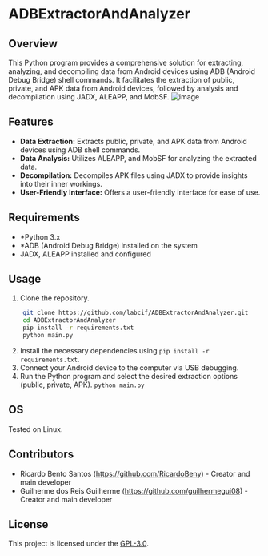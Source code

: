 # ADBExtractorAndAnalyzer 

## Overview
This Python program provides a comprehensive solution for extracting, analyzing, and decompiling data from Android devices using ADB (Android Debug Bridge) shell commands. It facilitates the extraction of public, private, and APK data from Android devices, followed by analysis and decompilation using JADX, ALEAPP, and MobSF.
![image](https://github.com/labcif/ADBExtractorAndAnalyzer/assets/112128696/02c48cc5-2c9d-49e6-ae23-a32fcc9451e2)


## Features
- **Data Extraction:** Extracts public, private, and APK data from Android devices using ADB shell commands.
- **Data Analysis:** Utilizes ALEAPP, and MobSF for analyzing the extracted data.
- **Decompilation:** Decompiles APK files using JADX to provide insights into their inner workings.
- **User-Friendly Interface:** Offers a user-friendly interface for ease of use.

## Requirements
- *Python 3.x
- *ADB (Android Debug Bridge) installed on the system
- JADX, ALEAPP installed and configured

## Usage
1. Clone the repository.

```bash
    git clone https://github.com/labcif/ADBExtractorAndAnalyzer.git
    cd ADBExtractorAndAnalyzer
    pip install -r requirements.txt
    python main.py
```

2. Install the necessary dependencies using `pip install -r requirements.txt`.
3. Connect your Android device to the computer via USB debugging.
4. Run the Python program and select the desired extraction options (public, private, APK). `python main.py`

## OS
Tested on Linux.

## Contributors
- Ricardo Bento Santos (https://github.com/RicardoBeny) - Creator and main developer
- Guilherme dos Reis Guilherme (https://github.com/guilhermegui08) - Creator and main developer

## License
This project is licensed under the [GPL-3.0](LICENSE).
